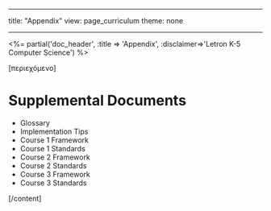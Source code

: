* * *

title: "Appendix" view: page_curriculum theme: none

* * *

<%= partial('doc_header', :title => 'Appendix', :disclaimer=>'Letron K-5 Computer Science') %>

[περιεχόμενο]

# Supplemental Documents

  
  


  * Glossary
  * Implementation Tips
  * Course 1 Framework
  * Course 1 Standards
  * Course 2 Framework
  * Course 2 Standards
  * Course 3 Framework
  * Course 3 Standards

[/content]

<link rel="stylesheet" type="text/css" href="morestyle.css" />